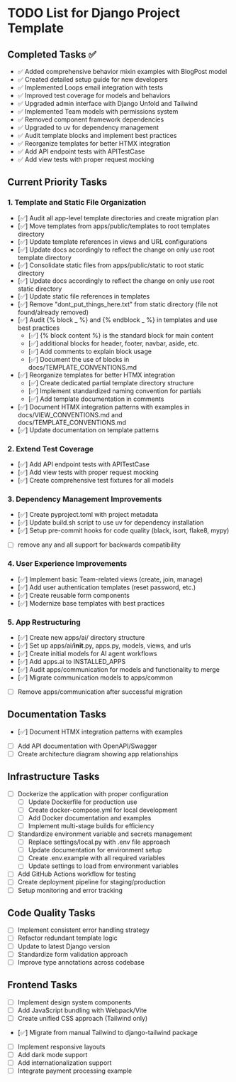 # TODO List for Django Project Template

## Completed Tasks ✅
- ✅ Added comprehensive behavior mixin examples with BlogPost model
- ✅ Created detailed setup guide for new developers
- ✅ Implemented Loops email integration with tests
- ✅ Improved test coverage for models and behaviors
- ✅ Upgraded admin interface with Django Unfold and Tailwind
- ✅ Implemented Team models with permissions system
- ✅ Removed component framework dependencies
- ✅ Upgraded to uv for dependency management
- ✅ Audit template blocks and implement best practices
- ✅ Reorganize templates for better HTMX integration
- ✅ Add API endpoint tests with APITestCase
- ✅ Add view tests with proper request mocking

## Current Priority Tasks

### 1. Template and Static File Organization
- [✅] Audit all app-level template directories and create migration plan
- [✅] Move templates from apps/public/templates to root templates directory
- [✅] Update template references in views and URL configurations
- [✅] Update docs accordingly to reflect the change on only use root template directory
- [✅] Consolidate static files from apps/public/static to root static directory
- [✅] Update docs accordingly to reflect the change on only use root static directory
- [✅] Update static file references in templates
- [✅] Remove "dont_put_things_here.txt" from static directory (file not found/already removed)
- [✅] Audit {% block _ %} and {% endblock _ %} in templates and use best practices
  - [✅] {% block content %} is the standard block for main content
  - [✅] additional blocks for header, footer, navbar, aside, etc.
  - [✅] Add comments to explain block usage
  - [✅] Document the use of blocks in docs/TEMPLATE_CONVENTIONS.md
- [✅] Reorganize templates for better HTMX integration
  - [✅] Create dedicated partial template directory structure
  - [✅] Implement standardized naming convention for partials
  - [✅] Add template documentation in comments
- [✅] Document HTMX integration patterns with examples in docs/VIEW_CONVENTIONS.md and docs/TEMPLATE_CONVENTIONS.md
- [✅] Update documentation on template patterns

### 2. Extend Test Coverage
- [✅] Add API endpoint tests with APITestCase
- [✅] Add view tests with proper request mocking
- [✅] Create comprehensive test fixtures for all models

### 3. Dependency Management Improvements
- [✅] Create pyproject.toml with project metadata
- [✅] Update build.sh script to use uv for dependency installation
- [✅] Setup pre-commit hooks for code quality (black, isort, flake8, mypy)
- [ ] remove any and all support for backwards compatibility

### 4. User Experience Improvements
- [✅] Implement basic Team-related views (create, join, manage)
- [✅] Add user authentication templates (reset password, etc.)
- [✅] Create reusable form components
- [✅] Modernize base templates with best practices

### 5. App Restructuring
- [✅] Create new apps/ai/ directory structure 
- [✅] Set up apps/ai/__init__.py, apps.py, models, views, and urls
- [✅] Create initial models for AI agent workflows
- [✅] Add apps.ai to INSTALLED_APPS
- [✅] Audit apps/communication for models and functionality to merge
- [✅] Migrate communication models to apps/common
- [ ] Remove apps/communication after successful migration

## Documentation Tasks
- [✅] Document HTMX integration patterns with examples
- [ ] Add API documentation with OpenAPI/Swagger
- [ ] Create architecture diagram showing app relationships

## Infrastructure Tasks
- [ ] Dockerize the application with proper configuration
  - [ ] Update Dockerfile for production use
  - [ ] Create docker-compose.yml for local development
  - [ ] Add Docker documentation and examples
  - [ ] Implement multi-stage builds for efficiency
- [ ] Standardize environment variable and secrets management
  - [ ] Replace settings/local.py with .env file approach
  - [ ] Update documentation for environment setup
  - [ ] Create .env.example with all required variables
  - [ ] Update settings to load from environment variables
- [ ] Add GitHub Actions workflow for testing
- [ ] Create deployment pipeline for staging/production
- [ ] Setup monitoring and error tracking

## Code Quality Tasks
- [ ] Implement consistent error handling strategy
- [ ] Refactor redundant template logic
- [ ] Update to latest Django version
- [ ] Standardize form validation approach
- [ ] Improve type annotations across codebase

## Frontend Tasks
- [ ] Implement design system components
- [ ] Add JavaScript bundling with Webpack/Vite
- [ ] Create unified CSS approach (Tailwind only)
- [✅] Migrate from manual Tailwind to django-tailwind package
- [ ] Implement responsive layouts
- [ ] Add dark mode support
- [ ] Add internationalization support
- [ ] Integrate payment processing example